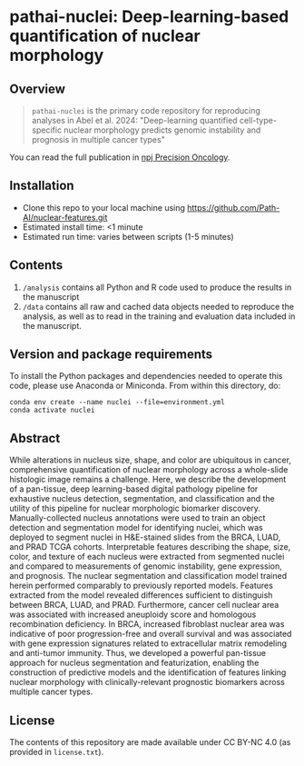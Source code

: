 # pathai-nuclei: Deep-learning-based quantification of nuclear morphology

## Overview
> `pathai-nuclei` is the primary code repository for reproducing analyses in Abel et al. 2024: "Deep-learning quantified cell-type-specific nuclear morphology predicts genomic instability and prognosis in multiple cancer types"

You can read the full publication in [npj Precision Oncology]().

## Installation
- Clone this repo to your local machine using https://github.com/Path-AI/nuclear-features.git
- Estimated install time: <1 minute
- Estimated run time: varies between scripts (1-5 minutes)

## Contents
1. `/analysis` contains all Python and R code used to produce the results in the manuscript
2. `/data` contains all raw and cached data objects needed to reproduce the analysis, as well as to read in the training and evaluation data included in the manuscript.

## Version and package requirements 
To install the Python packages and dependencies needed to operate this code, please use Anaconda or Miniconda. From within this directory, do:
```shell
conda env create --name nuclei --file=environment.yml
conda activate nuclei
```

## Abstract 
While alterations in nucleus size, shape, and color are ubiquitous in cancer, comprehensive quantification of nuclear morphology across a whole-slide histologic image remains a challenge. 
Here, we describe the development of a pan-tissue, deep learning-based digital pathology pipeline for exhaustive nucleus detection, segmentation, and classification and the utility of this pipeline for nuclear morphologic biomarker discovery. 
Manually-collected nucleus annotations were used to train an object detection and segmentation model for identifying nuclei, which was deployed to segment nuclei in H&E-stained slides from the BRCA, LUAD, and PRAD TCGA cohorts. 
Interpretable features describing the shape, size, color, and texture of each nucleus were extracted from segmented nuclei and compared to measurements of genomic instability, gene expression, and prognosis. 
The nuclear segmentation and classification model trained herein performed comparably to previously reported models. 
Features extracted from the model revealed differences sufficient to distinguish between BRCA, LUAD, and PRAD. 
Furthermore, cancer cell nuclear area was associated with increased aneuploidy score and homologous recombination deficiency. 
In BRCA, increased fibroblast nuclear area was indicative of poor progression-free and overall survival and was associated with gene expression signatures related to extracellular matrix remodeling and anti-tumor immunity. 
Thus, we developed a powerful pan-tissue approach for nucleus segmentation and featurization, enabling the construction of predictive models and the identification of features linking nuclear morphology with clinically-relevant prognostic biomarkers across multiple cancer types.


## License
The contents of this repository are made available under CC BY-NC 4.0 (as provided in `license.txt`).
